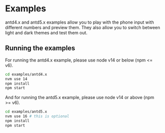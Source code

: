 # Examples

antd4.x and antd5.x examples allow you to play with the phone input with different numbers and preview them. They also
allow you to switch between light and dark themes and test them out.

## Running the examples

For running the antd4.x example, please use node v14 or below (npm <= v6).

```bash
cd examples/antd4.x
nvm use 14
npm install
npm start
```

And for running the antd5.x example, please use node v14 or above (npm >= v6).

```bash
cd examples/antd5.x
nvm use 16 # this is optional
npm install
npm start
```
